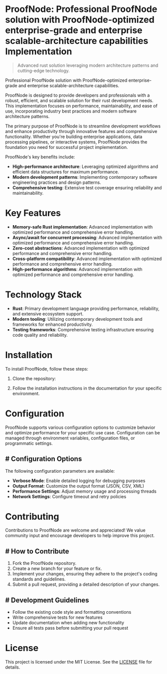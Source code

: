 <!-- fallback_ProofNode_20250803092137_11224 -->

# ProofNode: Professional ProofNode solution with ProofNode-optimized enterprise-grade and enterprise scalable-architecture capabilities Implementation
> Advanced rust solution leveraging modern architecture patterns and cutting-edge technology.

Professional ProofNode solution with ProofNode-optimized enterprise-grade and enterprise scalable-architecture capabilities.

ProofNode is designed to provide developers and professionals with a robust, efficient, and scalable solution for their rust development needs. This implementation focuses on performance, maintainability, and ease of use, incorporating industry best practices and modern software architecture patterns.

The primary purpose of ProofNode is to streamline development workflows and enhance productivity through innovative features and comprehensive functionality. Whether you're building enterprise applications, data processing pipelines, or interactive systems, ProofNode provides the foundation you need for successful project implementation.

ProofNode's key benefits include:

* **High-performance architecture**: Leveraging optimized algorithms and efficient data structures for maximum performance.
* **Modern development patterns**: Implementing contemporary software engineering practices and design patterns.
* **Comprehensive testing**: Extensive test coverage ensuring reliability and maintainability.

# Key Features

* **Memory-safe Rust implementation**: Advanced implementation with optimized performance and comprehensive error handling.
* **Async/await for concurrent processing**: Advanced implementation with optimized performance and comprehensive error handling.
* **Zero-cost abstractions**: Advanced implementation with optimized performance and comprehensive error handling.
* **Cross-platform compatibility**: Advanced implementation with optimized performance and comprehensive error handling.
* **High-performance algorithms**: Advanced implementation with optimized performance and comprehensive error handling.

# Technology Stack

* **Rust**: Primary development language providing performance, reliability, and extensive ecosystem support.
* **Modern tooling**: Utilizing contemporary development tools and frameworks for enhanced productivity.
* **Testing frameworks**: Comprehensive testing infrastructure ensuring code quality and reliability.

# Installation

To install ProofNode, follow these steps:

1. Clone the repository:


2. Follow the installation instructions in the documentation for your specific environment.

# Configuration

ProofNode supports various configuration options to customize behavior and optimize performance for your specific use case. Configuration can be managed through environment variables, configuration files, or programmatic settings.

## # Configuration Options

The following configuration parameters are available:

* **Verbose Mode**: Enable detailed logging for debugging purposes
* **Output Format**: Customize the output format (JSON, CSV, XML)
* **Performance Settings**: Adjust memory usage and processing threads
* **Network Settings**: Configure timeout and retry policies

# Contributing

Contributions to ProofNode are welcome and appreciated! We value community input and encourage developers to help improve this project.

## # How to Contribute

1. Fork the ProofNode repository.
2. Create a new branch for your feature or fix.
3. Implement your changes, ensuring they adhere to the project's coding standards and guidelines.
4. Submit a pull request, providing a detailed description of your changes.

## # Development Guidelines

* Follow the existing code style and formatting conventions
* Write comprehensive tests for new features
* Update documentation when adding new functionality
* Ensure all tests pass before submitting your pull request

# License

This project is licensed under the MIT License. See the [LICENSE](https://github.com/gary111868/ProofNode/blob/main/LICENSE) file for details.
